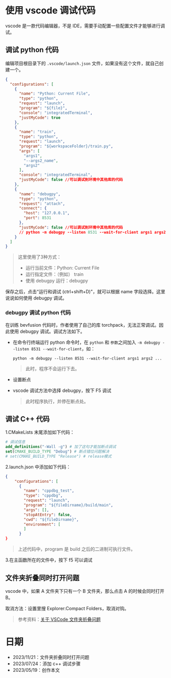 # 使用 vscode 调试代码

vscode 是一款代码编辑器，不是 IDE，需要手动配置一些配置文件才能够进行调试。

## 调试 python 代码

编辑项目根目录下的 `.vscode/launch.json` 文件，如果没有这个文件，就自己创建一个。

```json
{
  "configurations": [
    {
      "name": "Python: Current File",
      "type": "python",
      "request": "launch",
      "program": "${file}",
      "console": "integratedTerminal",
      "justMyCode": true
    },
    {
      "name": "train",
      "type": "python",
      "request": "launch",
      "program": "${workspaceFolder}/train.py",
      "args": [
        "args1",
        "--args2_name",
        "args2"
      ],
      "console": "integratedTerminal",
      "justMyCode": false //可以调试到环境中其他库的代码
    },
    {
      "name": "debugpy",
      "type": "python",
      "request": "attach",
      "connect": {
        "host": "127.0.0.1",
        "port": 8531
      },
      "justMyCode": false //可以调试到环境中其他库的代码
      // python -m debugpy --listen 8531 --wait-for-client args1 args2 ...
    }
  ]
}

```

> 这里使用了3种方式：
>
> * 运行当前文件：Python: Current File
> * 运行指定文件：（例如） train
> * 使用 debugpy 运行：debugpy

保存之后，点击“运行和调试 (ctrl+shift+D)"，就可以根据 name 字段选择。这里说说如何使用 debugpy 调试。

### debugpy 调试 python 代码

在训练 bevfusion 代码时，作者使用了自己的库 torchpack，无法正常调试。因此使用 debugpy 调试。调试方法如下。

* 在命令行终端运行 python 命令时，在 `python` 和 `参数`之间加入 `-m debugpy --listen 8531 --wait-for-client`，如：

  ```
  python -m debugpy --listen 8531 --wait-for-client args1 args2 ...
  ```

  > 此时，程序不会运行下去。
  >
* 设置断点
* vscode 调试方法中选择 debugpy，按下 F5 调试

  > 此时程序执行，并停在断点处。
  >

## 调试 C++ 代码

1.CMakeLists 末尾添加如下代码：

```cmake
# 调试信息
add_definitions("-Wall -g") # 加了这句才能加断点调试
set(CMAKE_BUILD_TYPE "Debug") # 断点错位问题解决
# set(CMAKE_BUILD_TYPE "Release") # release模式
```

2.launch.json 中添加如下代码：

```json
{
    "configurations": [
      {
        "name": "cppdbg_test",
        "type": "cppdbg",
        "request": "launch",
        "program": "${fileDirname}/build/main",
        "args": [],
        "stopAtEntry": false,
        "cwd": "${fileDirname}",
        "environment": [
        ]
      }
}
```

> 上述代码中，program  是 build 之后的二进制可执行文件。

3.在主函数所在的文件中，按下 f5 可以调试

## 文件夹折叠同时打开问题

vscode 中，如果 A 文件夹下只有一个 B 文件夹，那么点击 A 的时候会同时打开 B。

取消方法：设置里搜 Explorer:Compact Folders，取消对钩。

> 参考资料：[关于 VSCode 文件夹折叠问题](https://blog.csdn.net/Khada_Finger/article/details/129922053)

# 日期

* 2023/11/21：文件夹折叠同时打开问题
* 2023/07/24：添加 c++ 调试步骤
* 2023/05/19：创作本文
